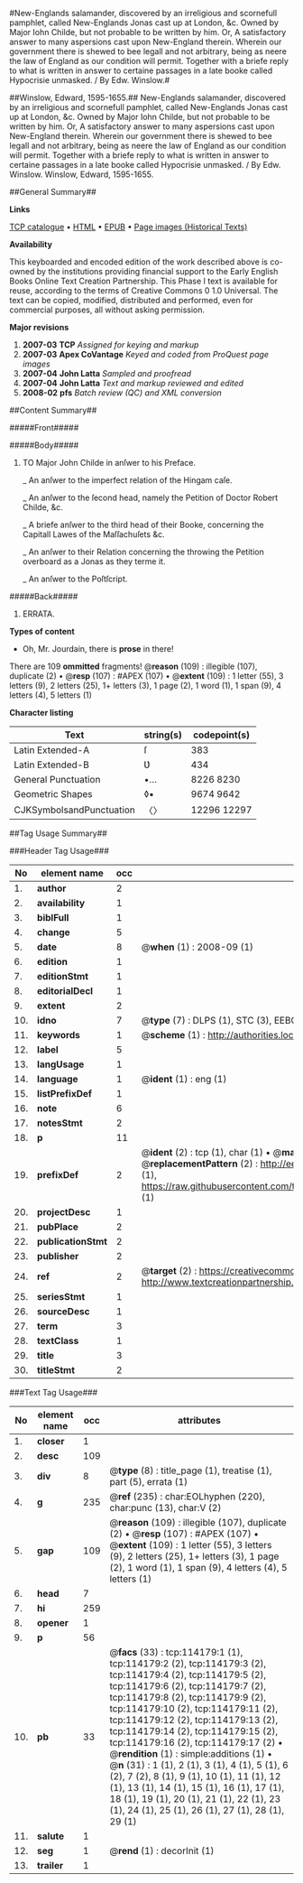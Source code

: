 #New-Englands salamander, discovered by an irreligious and scornefull pamphlet, called New-Englands Jonas cast up at London, &c. Owned by Major Iohn Childe, but not probable to be written by him. Or, A satisfactory answer to many aspersions cast upon New-England therein. Wherein our government there is shewed to bee legall and not arbitrary, being as neere the law of England as our condition will permit. Together with a briefe reply to what is written in answer to certaine passages in a late booke called Hypocrisie unmasked. / By Edw. Winslow.#

##Winslow, Edward, 1595-1655.##
New-Englands salamander, discovered by an irreligious and scornefull pamphlet, called New-Englands Jonas cast up at London, &c. Owned by Major Iohn Childe, but not probable to be written by him. Or, A satisfactory answer to many aspersions cast upon New-England therein. Wherein our government there is shewed to bee legall and not arbitrary, being as neere the law of England as our condition will permit. Together with a briefe reply to what is written in answer to certaine passages in a late booke called Hypocrisie unmasked. / By Edw. Winslow.
Winslow, Edward, 1595-1655.

##General Summary##

**Links**

[TCP catalogue](http://www.ota.ox.ac.uk/tcp/)  • 
[HTML](http://tei.it.ox.ac.uk/tcp/Texts-HTML/free/A96/A96687.html)  • 
[EPUB](http://tei.it.ox.ac.uk/tcp/Texts-EPUB/free/A96/A96687.epub) • 
[Page images (Historical Texts)](https://data.historicaltexts.jisc.ac.uk/view?pubId=eebo-99862030e&pageId=eebo-99862030e-114179-1)

**Availability**

This keyboarded and encoded edition of the
	       work described above is co-owned by the institutions
	       providing financial support to the Early English Books
	       Online Text Creation Partnership. This Phase I text is
	       available for reuse, according to the terms of Creative
	       Commons 0 1.0 Universal. The text can be copied,
	       modified, distributed and performed, even for
	       commercial purposes, all without asking permission.

**Major revisions**

1. __2007-03__ __TCP__ *Assigned for keying and markup*
1. __2007-03__ __Apex CoVantage__ *Keyed and coded from ProQuest page images*
1. __2007-04__ __John Latta__ *Sampled and proofread*
1. __2007-04__ __John Latta__ *Text and markup reviewed and edited*
1. __2008-02__ __pfs__ *Batch review (QC) and XML conversion*

##Content Summary##

#####Front#####

#####Body#####

1. TO Major John Childe in anſwer to his Preface.

    _ An anſwer to the imperfect relation of the Hingam caſe.

    _ An anſwer to the ſecond head, namely the Petition of Doctor Robert Childe, &c.

    _ A briefe anſwer to the third head of their Booke, concerning the Capitall Lawes of the Maſſachuſets &c.

    _ An anſwer to their Relation concerning the throwing the Petition overboard as a Jonas as they terme it.

    _ An anſwer to the Poſtſcript.

#####Back#####

1. ERRATA.

**Types of content**

  * Oh, Mr. Jourdain, there is **prose** in there!

There are 109 **ommitted** fragments! 
 @__reason__ (109) : illegible (107), duplicate (2)  •  @__resp__ (107) : #APEX (107)  •  @__extent__ (109) : 1 letter (55), 3 letters (9), 2 letters (25), 1+ letters (3), 1 page (2), 1 word (1), 1 span (9), 4 letters (4), 5 letters (1)

**Character listing**


|Text|string(s)|codepoint(s)|
|---|---|---|
|Latin Extended-A|ſ|383|
|Latin Extended-B|Ʋ|434|
|General Punctuation|•…|8226 8230|
|Geometric Shapes|◊▪|9674 9642|
|CJKSymbolsandPunctuation|〈〉|12296 12297|

##Tag Usage Summary##

###Header Tag Usage###

|No|element name|occ|attributes|
|---|---|---|---|
|1.|__author__|2||
|2.|__availability__|1||
|3.|__biblFull__|1||
|4.|__change__|5||
|5.|__date__|8| @__when__ (1) : 2008-09 (1)|
|6.|__edition__|1||
|7.|__editionStmt__|1||
|8.|__editorialDecl__|1||
|9.|__extent__|2||
|10.|__idno__|7| @__type__ (7) : DLPS (1), STC (3), EEBO-CITATION (1), PROQUEST (1), VID (1)|
|11.|__keywords__|1| @__scheme__ (1) : http://authorities.loc.gov/ (1)|
|12.|__label__|5||
|13.|__langUsage__|1||
|14.|__language__|1| @__ident__ (1) : eng (1)|
|15.|__listPrefixDef__|1||
|16.|__note__|6||
|17.|__notesStmt__|2||
|18.|__p__|11||
|19.|__prefixDef__|2| @__ident__ (2) : tcp (1), char (1)  •  @__matchPattern__ (2) : ([0-9\-]+):([0-9IVX]+) (1), (.+) (1)  •  @__replacementPattern__ (2) : http://eebo.chadwyck.com/downloadtiff?vid=$1&page=$2 (1), https://raw.githubusercontent.com/textcreationpartnership/Texts/master/tcpchars.xml#$1 (1)|
|20.|__projectDesc__|1||
|21.|__pubPlace__|2||
|22.|__publicationStmt__|2||
|23.|__publisher__|2||
|24.|__ref__|2| @__target__ (2) : https://creativecommons.org/publicdomain/zero/1.0/ (1), http://www.textcreationpartnership.org/docs/. (1)|
|25.|__seriesStmt__|1||
|26.|__sourceDesc__|1||
|27.|__term__|3||
|28.|__textClass__|1||
|29.|__title__|3||
|30.|__titleStmt__|2||


###Text Tag Usage###

|No|element name|occ|attributes|
|---|---|---|---|
|1.|__closer__|1||
|2.|__desc__|109||
|3.|__div__|8| @__type__ (8) : title_page (1), treatise (1), part (5), errata (1)|
|4.|__g__|235| @__ref__ (235) : char:EOLhyphen (220), char:punc (13), char:V (2)|
|5.|__gap__|109| @__reason__ (109) : illegible (107), duplicate (2)  •  @__resp__ (107) : #APEX (107)  •  @__extent__ (109) : 1 letter (55), 3 letters (9), 2 letters (25), 1+ letters (3), 1 page (2), 1 word (1), 1 span (9), 4 letters (4), 5 letters (1)|
|6.|__head__|7||
|7.|__hi__|259||
|8.|__opener__|1||
|9.|__p__|56||
|10.|__pb__|33| @__facs__ (33) : tcp:114179:1 (1), tcp:114179:2 (2), tcp:114179:3 (2), tcp:114179:4 (2), tcp:114179:5 (2), tcp:114179:6 (2), tcp:114179:7 (2), tcp:114179:8 (2), tcp:114179:9 (2), tcp:114179:10 (2), tcp:114179:11 (2), tcp:114179:12 (2), tcp:114179:13 (2), tcp:114179:14 (2), tcp:114179:15 (2), tcp:114179:16 (2), tcp:114179:17 (2)  •  @__rendition__ (1) : simple:additions (1)  •  @__n__ (31) : 1 (1), 2 (1), 3 (1), 4 (1), 5 (1), 6 (2), 7 (2), 8 (1), 9 (1), 10 (1), 11 (1), 12 (1), 13 (1), 14 (1), 15 (1), 16 (1), 17 (1), 18 (1), 19 (1), 20 (1), 21 (1), 22 (1), 23 (1), 24 (1), 25 (1), 26 (1), 27 (1), 28 (1), 29 (1)|
|11.|__salute__|1||
|12.|__seg__|1| @__rend__ (1) : decorInit (1)|
|13.|__trailer__|1||
